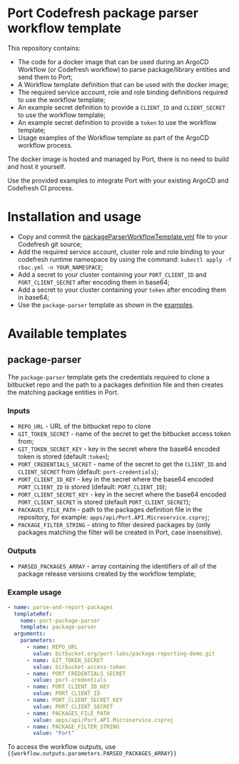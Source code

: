# Port Codefresh package parser workflow template

This repository contains:

- The code for a docker image that can be used during an ArgoCD Workflow (or Codefresh workflow) to parse package/library entities and send them to Port;
- A Workflow template definition that can be used with the docker image;
- The required service account, role and role binding definitions required to use the workflow template;
- An example secret definition to provide a `CLIENT_ID` and `CLIENT_SECRET` to use the workflow template;
- An example secret definition to provide a `token` to use the workflow template;
- Usage examples of the Workflow template as part of the ArgoCD workflow process.

The docker image is hosted and managed by Port, there is no need to build and host it yourself.

Use the provided examples to integrate Port with your existing ArgoCD and Codefresh CI process.

# Installation and usage

- Copy and commit the [packageParserWorkflowTemplate.yml](./packageParserWorkflowTemplate.yml) file to your Codefresh git source;
- Add the required service account, cluster role and role binding to your codefresh runtime namespace by using the command: `kubectl apply -f rbac.yml -n YOUR_NAMESPACE`;
- Add a secret to your cluster containing your `PORT_CLIENT_ID` and `PORT_CLIENT_SECRET` after encoding them in base64;
- Add a secret to your cluster containing your `token` after encoding them in base64;
- Use the `package-parser` template as shown in the [examples](./examples/).

# Available templates

## package-parser

The `package-parser` template gets the credentials required to clone a bitbucket repo and the path to a packages definition file and then creates the matching package entities in Port.

### Inputs

- `REPO_URL` - URL of the bitbucket repo to clone
- `GIT_TOKEN_SECRET` - name of the secret to get the bitbucket access token from;
- `GIT_TOKEN_SECRET_KEY` - key in the secret where the base64 encoded token is stored (default :`token`);
- `PORT_CREDENTIALS_SECRET` - name of the secret to get the `CLIENT_ID` and `CLIENT_SECRET` from (default: `port-credentials`);
- `PORT_CLIENT_ID_KEY` - key in the secret where the base64 encoded `PORT_CLIENT_ID` is stored (default: `PORT_CLIENT_ID`);
- `PORT_CLIENT_SECRET_KEY` - key in the secret where the base64 encoded `PORT_CLIENT_SECRET` is stored (default `PORT_CLIENT_SECRET`);
- `PACKAGES_FILE_PATH` - path to the packages definition file in the repository, for example: `apps/api/Port.API.Microservice.csproj`;
- `PACKAGE_FILTER_STRING` - string to filter desired packages by (only packages matching the filter will be created in Port, case insensitive).

### Outputs

- `PARSED_PACKAGES_ARRAY` - array containing the identifiers of all of the package release versions created by the workflow template;

### Example usage

```yaml
- name: parse-and-report-packages
  templateRef:
    name: port-package-parser
    template: package-parser
  arguments:
    parameters:
      - name: REPO_URL
        value: bitbucket.org/port-labs/package-reporting-demo.git
      - name: GIT_TOKEN_SECRET
        value: bitbucket-access-token
      - name: PORT_CREDENTIALS_SECRET
        value: port-credentials
      - name: PORT_CLIENT_ID_KEY
        value: PORT_CLIENT_ID
      - name: PORT_CLIENT_SECRET_KEY
        value: PORT_CLIENT_SECRET
      - name: PACKAGES_FILE_PATH
        value: apps/api/Port.API.Microservice.csproj
      - name: PACKAGE_FILTER_STRING
        value: "Port"
```

To access the workflow outputs, use `{{workflow.outputs.parameters.PARSED_PACKAGES_ARRAY}}`
